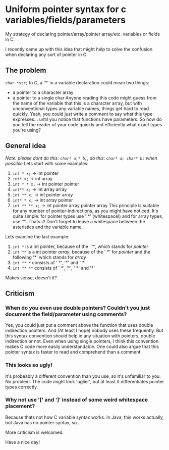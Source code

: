 # Uniform pointer syntax for c variables/fields/parameters
My strategy of declaring pointer/array/pointer array/etc. variables or fields in C.

I recently came up with this idea that might help to solve the confusion when declaring any sort of pointer in C.

## The problem
`char *str;`
In C, a '\*' in a variable declaration could mean two things: 
* a pointer to a character array
* a pointer to a single char
Anyone reading this code might guess from the name of the variable that this is a character array, but with unconventional types any variable names, things get hard to read quickly. Yeah, you could just write a comment to say what this type expresses... until you notice that functions have parameters.
So how do you tell the reader of your code quickly and efficiently what exact types you're using?

## General idea
*Note: please dont do this: `char* a,* b;`, do this: `char* a; char* b;` when possible*
Lets start with some examples:
1. `int * x;` -> int pointer
1. `int* x;` -> int array
1. `int * * x;` -> int pointer pointer
1. `int** x;` -> int array array
1. `int ** x;` -> int pointer array
1. `int* * x;` -> int array pointer
1. `int ** ** x;` -> int pointer array pointer array
This principle is suitable for any number of pointer-indirections, as you might have noticed. It's quite simple: for pointer types use ' \*' (whitespace!) and for array types, use '\*'. Thats it! Don't forget to leave a whitespace between the asteristics and the variable name.

Lets examine the last example:
1. `int *` is a int pointer, because of the ' \*', which stands for *pointer*
1. `int **` is a int pointer *array*, because of the ' \*' for *pointer* and the following '\*' which stands for *array*
1. `int ** *` consists of ' \*', '\*' and ' \*'
1. `int ** **` consists of ' \*', '\*', ' \*' and '\*'

Makes sense, doesn't it?

## Criticism
### When do you even use double pointers? Couldn't you just document the field/parameter using comments?
Yes, you could just put a comment above the function that uses double indirection pointers. And (At least I hope) nobody uses these frequently. But this syntax convention should help in any situation with pointers, double indirection or not. Even when using single pointers, i think this convention makes C code more easily understandable. One could also argue that this pointer syntax is faster to read and comprehend than a comment.

### This looks so ugly!
It's  probeably a different convention than you use, so it's unfamiliar to you. No problem. The code might look 'uglier', but at least it differentiates pointer types correctly.

### Why not use '\[' and '\]' instead of some weird whitespace placement?
Because thats not how C variable syntax works. In Java, this works actually, but Java has no pointer syntax, so...

More criticism is welcomed.

Have a nice day!
